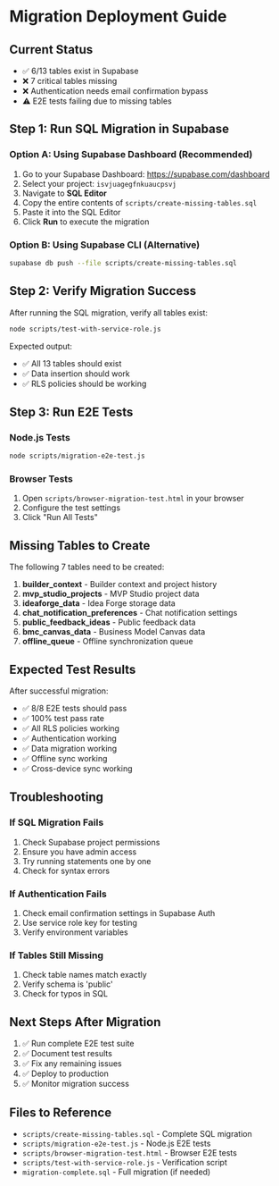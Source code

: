 # Migration Deployment Guide

## Current Status
- ✅ 6/13 tables exist in Supabase
- ❌ 7 critical tables missing
- ❌ Authentication needs email confirmation bypass
- ⚠️ E2E tests failing due to missing tables

## Step 1: Run SQL Migration in Supabase

### Option A: Using Supabase Dashboard (Recommended)
1. Go to your Supabase Dashboard: https://supabase.com/dashboard
2. Select your project: `isvjuagegfnkuaucpsvj`
3. Navigate to **SQL Editor**
4. Copy the entire contents of `scripts/create-missing-tables.sql`
5. Paste it into the SQL Editor
6. Click **Run** to execute the migration

### Option B: Using Supabase CLI (Alternative)
```bash
supabase db push --file scripts/create-missing-tables.sql
```

## Step 2: Verify Migration Success

After running the SQL migration, verify all tables exist:

```bash
node scripts/test-with-service-role.js
```

Expected output:
- ✅ All 13 tables should exist
- ✅ Data insertion should work
- ✅ RLS policies should be working

## Step 3: Run E2E Tests

### Node.js Tests
```bash
node scripts/migration-e2e-test.js
```

### Browser Tests
1. Open `scripts/browser-migration-test.html` in your browser
2. Configure the test settings
3. Click "Run All Tests"

## Missing Tables to Create

The following 7 tables need to be created:

1. **builder_context** - Builder context and project history
2. **mvp_studio_projects** - MVP Studio project data
3. **ideaforge_data** - Idea Forge storage data
4. **chat_notification_preferences** - Chat notification settings
5. **public_feedback_ideas** - Public feedback data
6. **bmc_canvas_data** - Business Model Canvas data
7. **offline_queue** - Offline synchronization queue

## Expected Test Results

After successful migration:
- ✅ 8/8 E2E tests should pass
- ✅ 100% test pass rate
- ✅ All RLS policies working
- ✅ Authentication working
- ✅ Data migration working
- ✅ Offline sync working
- ✅ Cross-device sync working

## Troubleshooting

### If SQL Migration Fails
1. Check Supabase project permissions
2. Ensure you have admin access
3. Try running statements one by one
4. Check for syntax errors

### If Authentication Fails
1. Check email confirmation settings in Supabase Auth
2. Use service role key for testing
3. Verify environment variables

### If Tables Still Missing
1. Check table names match exactly
2. Verify schema is 'public'
3. Check for typos in SQL

## Next Steps After Migration

1. ✅ Run complete E2E test suite
2. ✅ Document test results
3. ✅ Fix any remaining issues
4. ✅ Deploy to production
5. ✅ Monitor migration success

## Files to Reference

- `scripts/create-missing-tables.sql` - Complete SQL migration
- `scripts/migration-e2e-test.js` - Node.js E2E tests
- `scripts/browser-migration-test.html` - Browser E2E tests
- `scripts/test-with-service-role.js` - Verification script
- `migration-complete.sql` - Full migration (if needed)